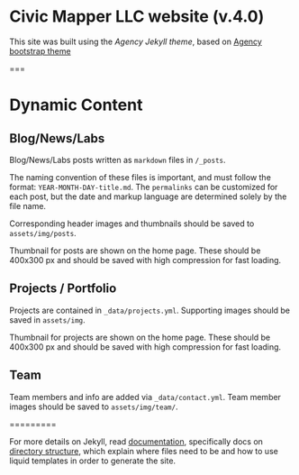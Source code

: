 # Civic Mapper LLC website (v.4.0)

This site was built using the *Agency Jekyll theme*,  based on [Agency bootstrap theme ](https://startbootstrap.com/templates/agency/)

===

# Dynamic Content

## Blog/News/Labs

Blog/News/Labs posts written as `markdown` files in `/_posts`.

The naming convention of these files is important, and must follow the format: `YEAR-MONTH-DAY-title.md`. The `permalinks` can be customized for each post, but the date and markup language are determined solely by the file name.

Corresponding header images and thumbnails should be saved to `assets/img/posts`.

Thumbnail for posts are shown on the home page. These should be 400x300 px and should be saved with high compression for fast loading.

## Projects / Portfolio

Projects are contained in `_data/projects.yml`. Supporting images should be saved in `assets/img`.

Thumbnail for projects are shown on the home page. These should be 400x300 px and should be saved with high compression for fast loading.

## Team

Team members and info are added via  `_data/contact.yml`. Team member images should be saved to `assets/img/team/`.

=========

For more details on Jekyll, read [documentation](https://jekyllrb.com/), specifically docs on [directory structure](https://jekyllrb.com/docs/structure/), which explain where files need to be and how to use liquid templates in order to generate the site.

